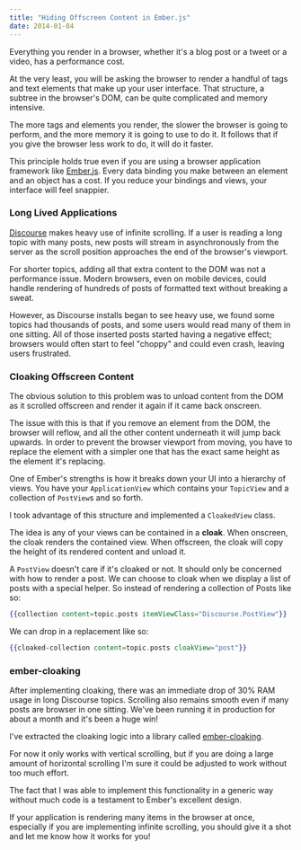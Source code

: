 ```yaml
---
title: "Hiding Offscreen Content in Ember.js"
date: 2014-01-04
---
```


Everything you render in a browser, whether it's a blog post or a tweet or a video, has a
performance cost. 

At the very least, you will be asking the browser to render a handful of tags and text
elements that make up your user interface. That structure, a subtree in the browser's
DOM, can be quite complicated and memory intensive.

The more tags and elements you render, the slower the browser is going to perform, and
the more memory it is going to use to do it. It follows that if you give the browser
less work to do, it will do it faster.

This principle holds true even if you are using a browser application framework like
[Ember.js](http://emberjs.com/). Every data binding you make between an element and an object has a cost. If 
you reduce your bindings and views, your interface will feel snappier.

### Long Lived Applications

[Discourse](http://www.discourse.org/) makes heavy use of infinite scrolling. If a user 
is reading a long topic with many posts, new posts will stream in asynchronously from 
the server as the scroll position approaches the end of the browser's viewport.

For shorter topics, adding all that extra content to the DOM was not a performance issue.
Modern browsers, even on mobile devices, could handle rendering of hundreds of posts of
formatted text without breaking a sweat.

However, as Discourse installs began to see heavy use, we found some topics had thousands of posts,
and some users would read many of them in one sitting. All of those inserted posts started
having a negative effect; browsers would often start to feel "choppy" and could even 
crash, leaving users frustrated.

### Cloaking Offscreen Content

The obvious solution to this problem was to unload content from the DOM as it scrolled
offscreen and render it again if it came back onscreen.

The issue with this is that if you remove an element from the DOM, the browser will
reflow, and all the other content underneath it will jump back upwards. In order to
prevent the browser viewport from moving, you have to replace the element with a 
simpler one that has the exact same height as the element it's replacing.

One of Ember's strengths is how it breaks down your UI into a hierarchy of views.
You have your `ApplicationView` which contains your `TopicView` and a collection of
`PostView`s and so forth.

I took advantage of this structure and implemented a `CloakedView` class.

The idea is any of your views can be contained in a **cloak**. When onscreen, 
the cloak renders the contained view. When offscreen, the cloak will copy the
height of its rendered content and unload it.

A `PostView` doesn't care if it's cloaked or not. It should only be concerned
with how to render a post. We can choose to cloak when we display a list
of posts with a special helper. So instead of rendering a collection of Posts 
like so:

```handlebars
{{collection content=topic.posts itemViewClass="Discourse.PostView"}}
```

We can drop in a replacement like so:

```handlebars
{{cloaked-collection content=topic.posts cloakView="post"}}
```

### ember-cloaking

After implementing cloaking, there was an immediate drop of 30% RAM usage in
long Discourse topics. Scrolling also remains smooth even if many posts 
are browser in one sitting. We've been running it in production for
about a month and it's been a huge win!

I've extracted the cloaking logic into a library called [ember-cloaking](https://github.com/eviltrout/ember-cloaking).

For now it only works with vertical scrolling, but if you are doing a large
amount of horizontal scrolling I'm sure it could be adjusted to work without
too much effort.

The fact that I was able to implement this functionality in a generic way
without much code is a testament to Ember's excellent design.

If your application is rendering many items in the browser at once,
especially if you are implementing infinite scrolling, you should give it
a shot and let me know how it works for you!
